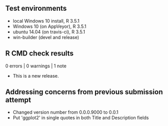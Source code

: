 ## Test environments

* local Windows 10 install, R 3.5.1
* Windows 10 (on AppVeyor), R 3.5.1
* ubuntu 14.04 (on travis-ci), R 3.5.1
* win-builder (devel and release)

## R CMD check results

0 errors | 0 warnings | 1 note

* This is a new release.

## Addressing concerns from previous submission attempt

* Changed version number from 0.0.0.9000 to 0.0.1
* Put 'ggplot2' in single quotes in both Title and Description fields
